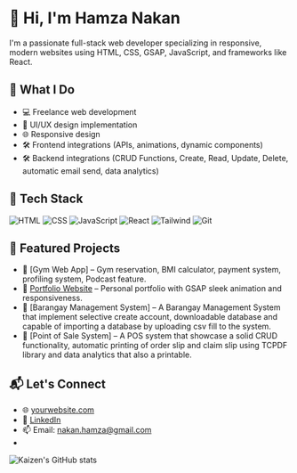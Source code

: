 # 👋 Hi, I'm Hamza Nakan

I'm a passionate full-stack web developer specializing in responsive, modern websites using HTML, CSS, GSAP, JavaScript, and frameworks like React.

## 🚀 What I Do
- 💻 Freelance web development
- 🎨 UI/UX design implementation
- 🌐 Responsive design
- 🛠️ Frontend integrations (APIs, animations, dynamic components)
- 🛠️ Backend integrations (CRUD Functions, Create, Read, Update, Delete, automatic email send, data analytics)


## 🔧 Tech Stack
![HTML](https://img.shields.io/badge/-HTML5-E34F26?logo=html5&logoColor=white)
![CSS](https://img.shields.io/badge/-CSS3-1572B6?logo=css3&logoColor=white)
![JavaScript](https://img.shields.io/badge/-JavaScript-F7DF1E?logo=javascript&logoColor=black)
![React](https://img.shields.io/badge/-React-61DAFB?logo=react&logoColor=black)
![Tailwind](https://img.shields.io/badge/-TailwindCSS-06B6D4?logo=tailwindcss&logoColor=white)
![Git](https://img.shields.io/badge/-Git-F05032?logo=git&logoColor=white)

## 📂 Featured Projects
- 🔗 [Gym Web App] – Gym reservation, BMI calculator, payment system, profiling system, Podcast feature.
- 🔗 [Portfolio Website](https://github.com/yourusername/portfolio) – Personal portfolio with GSAP sleek animation and responsiveness.
- 🔗 [Barangay Management System] – A Barangay Management System that implement selective create account, downloadable database and capable of importing a database by uploading csv fill to the system.
- 🔗 [Point of Sale System] – A POS system that showcase a solid CRUD functionality, automatic printing of order slip and claim slip using TCPDF library and data analytics that also a printable. 

## 📬 Let's Connect
- 🌐 [yourwebsite.com](https://yourwebsite.com)
- 💼 [LinkedIn](https://linkedin.com/in/yourprofile)
- 📫 Email: nakan.hamza@gmail.com
- 
![Kaizen's GitHub stats](https://github-readme-stats.vercel.app/api?username=kaizenthebeast&show_icons=true&theme=radical)
